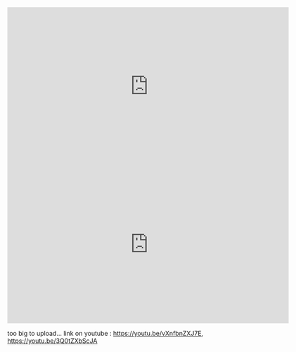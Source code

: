 <iframe width="640" height="360" src="https://youtu.be/vXnfbnZXJ7E" frameborder="0" gesture="media" allowfullscreen=""></iframe>
  
<iframe width="640" height="360" src="https://youtu.be/3Q0tZXbScJA" frameborder="0" gesture="media" allowfullscreen=""></iframe>


too big to upload...
link on youtube : https://youtu.be/vXnfbnZXJ7E,  https://youtu.be/3Q0tZXbScJA

